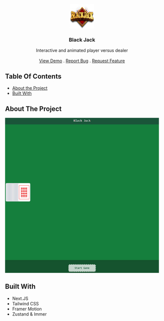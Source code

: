 <br/>
<p align="center">
  <a href="https://github.com/ArmanAryanpour/blackjack">
    <img src="https://raw.githubusercontent.com/ArmanAryanpour/blackjack/main/public/logo.png" alt="Logo" width="80" height="80">
  </a>

  <h3 align="center">Black Jack</h3>

  <p align="center">
   Interactive and animated player versus dealer
    <br/>
    <br/>
    <a href="https://armanaryanpour.github.io/blackjack/">View Demo</a>
    .
    <a href="https://github.com/ArmanAryanpour/blackjack/issues">Report Bug</a>
    .
    <a href="https://github.com/ArmanAryanpour/blackjack/issues">Request Feature</a>
  </p>
</p>

## Table Of Contents

- [About the Project](#about-the-project)
- [Built With](#built-with)

## About The Project

![Screen Shot](https://raw.githubusercontent.com/ArmanAryanpour/blackjack/main/public/blackjack.gif)

## Built With

- Next.JS
- Tailwind CSS
- Framer Motion
- Zustand & Immer
